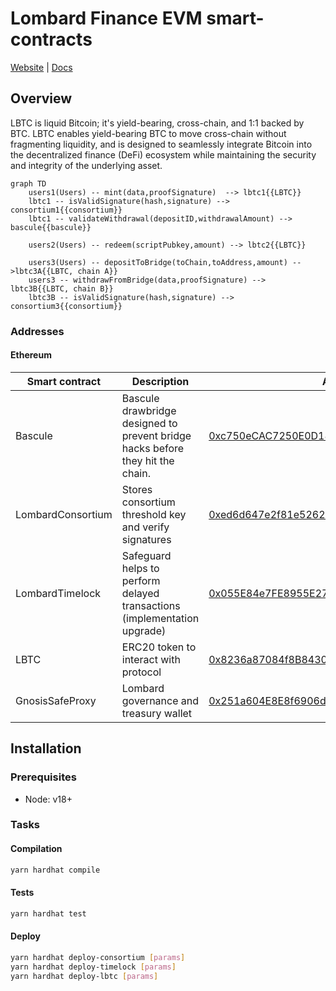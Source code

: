 # Lombard Finance EVM smart-contracts
[Website](https://www.lombard.finance/) | [Docs](https://docs.lombard.finance/)

## Overview
LBTC is liquid Bitcoin; it's yield-bearing, cross-chain, and 1:1 backed by BTC. LBTC enables yield-bearing BTC to move cross-chain without fragmenting liquidity, and is designed to seamlessly integrate Bitcoin into the decentralized finance (DeFi) ecosystem while maintaining the security and integrity of the underlying asset.

```mermaid
graph TD
    users1(Users) -- mint(data,proofSignature)  --> lbtc1{{LBTC}}
    lbtc1 -- isValidSignature(hash,signature) --> consortium1{{consortium}}
    lbtc1 -- validateWithdrawal(depositID,withdrawalAmount) --> bascule{{bascule}}
    
    users2(Users) -- redeem(scriptPubkey,amount) --> lbtc2{{LBTC}}

    users3(Users) -- depositToBridge(toChain,toAddress,amount) -->lbtc3A{{LBTC, chain A}}
    users3 -- withdrawFromBridge(data,proofSignature) --> lbtc3B{{LBTC, chain B}}
    lbtc3B -- isValidSignature(hash,signature) --> consortium3{{consortium}}
```

### Addresses
#### Ethereum

| Smart contract    | Description                                                                    | Address                                                                                                               | ProxyAdmin                                                                                                            |
|-------------------|--------------------------------------------------------------------------------|-----------------------------------------------------------------------------------------------------------------------|-----------------------------------------------------------------------------------------------------------------------|
| Bascule           | Bascule drawbridge designed to prevent bridge hacks before they hit the chain. | [0xc750eCAC7250E0D18ecE2C7a5F130E3A765dc260](https://etherscan.io/address/0xc750eCAC7250E0D18ecE2C7a5F130E3A765dc260) | -                                                                                                                     |
| LombardConsortium | Stores consortium threshold key and verify signatures                          | [0xed6d647e2f81e5262101aff72c4a7bcdcfd780e0](https://etherscan.io/address/0xed6d647e2f81e5262101aff72c4a7bcdcfd780e0) | [0xa212Db18f8aEC6eF2F08cE42D7B447f9a405CD24](https://etherscan.io/address/0xa212Db18f8aEC6eF2F08cE42D7B447f9a405CD24) |
| LombardTimelock   | Safeguard helps to perform delayed transactions (implementation upgrade)       | [0x055E84e7FE8955E2781010B866f10Ef6E1E77e59](https://etherscan.io/address/0x055E84e7FE8955E2781010B866f10Ef6E1E77e59) | -                                                                                                                     |
| LBTC              | ERC20 token to interact with protocol                                          | [0x8236a87084f8B84306f72007F36F2618A5634494](https://etherscan.io/address/0x8236a87084f8B84306f72007F36F2618A5634494) | [0xbae061C73876952aa2C5e483B74DfA785425f879](https://etherscan.io/address/0xbae061C73876952aa2C5e483B74DfA785425f879) |
| GnosisSafeProxy   | Lombard governance and treasury wallet                                         | [0x251a604E8E8f6906d60f8dedC5aAeb8CD38F4892](https://etherscan.io/address/0x251a604E8E8f6906d60f8dedC5aAeb8CD38F4892) | -                                                                                                                     |


## Installation

### Prerequisites
* Node: v18+

### Tasks
#### Compilation
```bash
yarn hardhat compile
```
#### Tests
```bash
yarn hardhat test
```
#### Deploy
```bash
yarn hardhat deploy-consortium [params]
yarn hardhat deploy-timelock [params]
yarn hardhat deploy-lbtc [params]
```